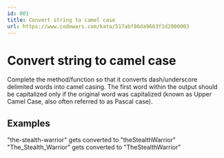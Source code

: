 ```yaml
---
id: 001
title: Convert string to camel case
url: https://www.codewars.com/kata/517abf86da9663f1d2000003
---
```


# Convert string to camel case
Complete the method/function so that it converts dash/underscore delimited words into camel casing. The first word within the output should be capitalized only if the original word was capitalized (known as Upper Camel Case, also often referred to as Pascal case).

## Examples
"the-stealth-warrior" gets converted to "theStealthWarrior"
"The_Stealth_Warrior" gets converted to "TheStealthWarrior"